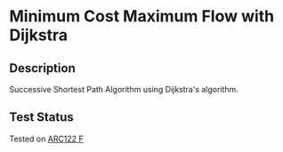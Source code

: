 # Minimum Cost Maximum Flow with Dijkstra

## Description

Successive Shortest Path Algorithm using Dijkstra's algorithm.

## Test Status

Tested on [ARC122 F](https://atcoder.jp/contests/arc122/submissions/44122501)
